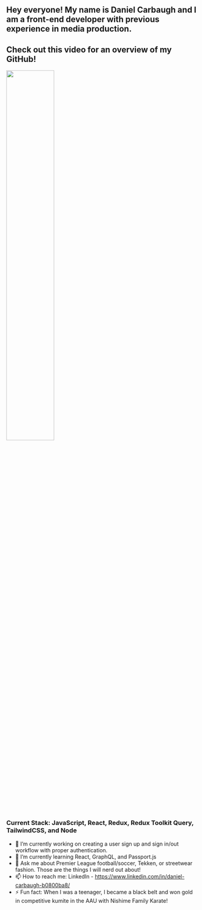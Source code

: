 ## Hey everyone! My name is Daniel Carbaugh and I am a front-end developer with previous experience in media production.

## Check out this video for an overview of my GitHub!

[<img src="https://img.youtube.com/vi/TL6sejXlxPY/maxresdefault.jpg" width="50%">](https://vimeo.com/904200551/08cbf1cefb?share=copy)

### Current Stack: JavaScript, React, Redux, Redux Toolkit Query, TailwindCSS, and Node

- 🔭 I’m currently working on creating a user sign up and sign in/out workflow with proper authentication.
- 🌱 I’m currently learning React, GraphQL, and Passport.js
- 💬 Ask me about Premier League football/soccer, Tekken, or streetwear fashion. Those are the things I will nerd out about!
- 📫 How to reach me: LinkedIn - https://www.linkedin.com/in/daniel-carbaugh-b0800ba8/
- ⚡ Fun fact: When I was a teenager, I became a black belt and won gold in competitive kumite in the AAU with Nishime Family Karate!
